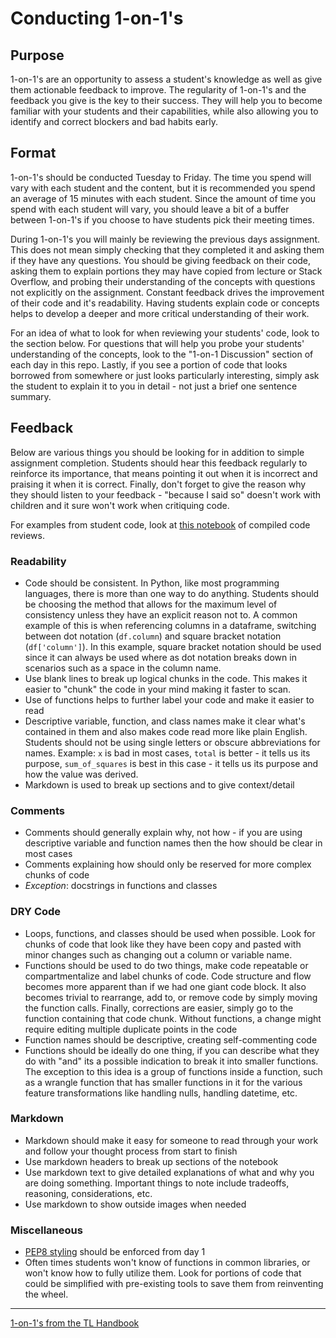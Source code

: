 # Conducting 1-on-1's

## Purpose
1-on-1's are an opportunity to assess a student's knowledge as well as give them actionable feedback to improve. The regularity of 1-on-1's and the feedback you give is the key to their success. They will help you to become familiar with your students and their capabilities, while also allowing you to identify and correct blockers and bad habits early.

## Format
1-on-1's should be conducted Tuesday to Friday. The time you spend will vary with each student and the content, but it is recommended you spend an average of 15 minutes with each student. Since the amount of time you spend with each student will vary, you should leave a bit of a buffer between 1-on-1's if you choose to have students pick their meeting times.

During 1-on-1's you will mainly be reviewing the previous days assignment. This does not mean simply checking that they completed it and asking them if they have any questions. You should be giving feedback on their code, asking them to explain portions they may have copied from lecture or Stack Overflow, and probing their understanding of the concepts with questions not explicitly on the assignment. Constant feedback drives the improvement of their code and it's readability. Having students explain code or concepts helps to develop a deeper and more critical understanding of their work.

For an idea of what to look for when reviewing your students' code, look to the section below. For questions that will help you probe your students' understanding of the concepts, look to the "1-on-1 Discussion" section of each day in this repo. Lastly, if you see a portion of code that looks borrowed from somewhere or just looks particularly interesting, simply ask the student to explain it to you in detail - not just a brief one sentence summary.

## Feedback
Below are various things you should be looking for in addition to simple assignment completion. Students should hear this feedback regularly to reinforce its importance, that means pointing it out when it is incorrect and praising it when it is correct. Finally, don't forget to give the reason why they should listen to your feedback - "because I said so" doesn't work with children and it sure won't work when critiquing code.

For examples from student code, look at [this notebook](https://github.com/bundickm/TL_Resources/blob/master/Misc%20Resources/Compiled_Code_Reviews.ipynb) of compiled code reviews.

### Readability
- Code should be consistent. In Python, like most programming languages, there is more than one way to do anything. Students should be choosing the method that allows for the maximum level of consistency unless they have an explicit reason not to. A common example of this is when referencing columns in a dataframe, switching between dot notation (`df.column`) and square bracket notation (`df['column']`). In this example, square bracket notation should be used since it can always be used where as dot notation breaks down in scenarios such as a space in the column name.
- Use blank lines to break up logical chunks in the code. This makes it easier to "chunk" the code in your mind making it faster to scan.
- Use of functions helps to further label your code and make it easier to read
- Descriptive variable, function, and class names make it clear what's contained in them and also makes code read more like plain English. Students should not be using single letters or obscure abbreviations for names. Example: `x` is bad in most cases, `total` is better - it tells us its purpose, `sum_of_squares` is best in this case - it tells us its purpose and how the value was derived.
- Markdown is used to break up sections and to give context/detail

### Comments
- Comments should generally explain why, not how - if you are using descriptive variable and function names then the how should be clear in most cases
- Comments explaining how should only be reserved for more complex chunks of code
- *Exception*: docstrings in functions and classes

### DRY Code
- Loops, functions, and classes should be used when possible. Look for chunks of code that look like they have been copy and pasted with minor changes such as changing out a column or variable name.
- Functions should be used to do two things, make code repeatable or compartmentalize and label chunks of code. Code structure and flow becomes more apparent than if we had one giant code block. It also becomes trivial to rearrange, add to, or remove code by simply moving the function calls. Finally, corrections are easier, simply go to the function containing that code chunk. Without functions, a change might require editing multiple duplicate points in the code
- Function names should be descriptive, creating self-commenting code
- Functions should be ideally do one thing, if you can describe what they do with "and" its a possible indication to break it into smaller functions. The exception to this idea is a group of functions inside a function, such as a wrangle function that has smaller functions in it for the various feature transformations like handling nulls, handling datetime, etc.

### Markdown
- Markdown should make it easy for someone to read through your work and follow your thought process from start to finish
- Use markdown headers to break up sections of the notebook
- Use markdown text to give detailed explanations of what and why you are doing something. Important things to note include tradeoffs, reasoning, considerations, etc.
- Use markdown to show outside images when needed

### Miscellaneous
- [PEP8 styling](https://www.python.org/dev/peps/pep-0008/) should be enforced from day 1
- Often times students won't know of functions in common libraries, or won't know how to fully utilize them. Look for portions of code that could be simplified with pre-existing tools to save them from reinventing the wheel.


---


[1-on-1's from the TL Handbook](https://www.notion.so/Project-Review-Guidelines-All-Tracks-f15eae123a5645e0ae21f8393c51c866)